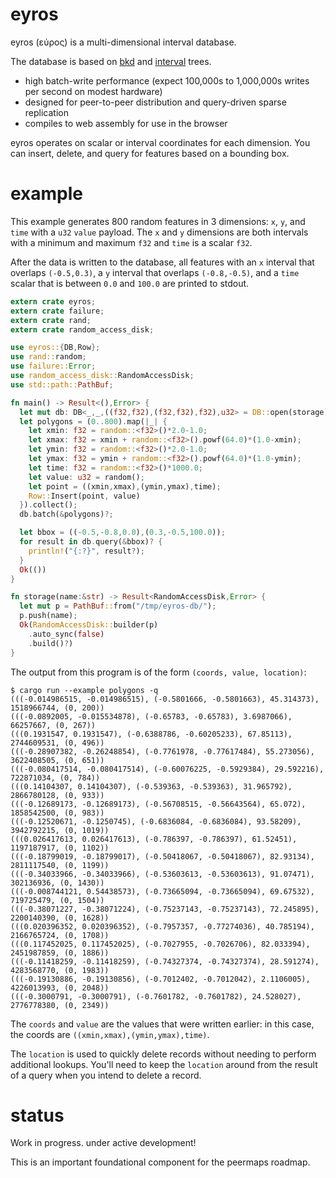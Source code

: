 # eyros

eyros (εύρος) is a multi-dimensional interval database.

The database is based on [bkd][] and [interval][] trees.

* high batch-write performance (expect 100,000s to 1,000,000s writes per second
  on modest hardware)
* designed for peer-to-peer distribution and query-driven sparse replication
* compiles to web assembly for use in the browser

eyros operates on scalar or interval coordinates for each dimension. You can
insert, delete, and query for features based on a bounding box.

[bkd]: https://users.cs.duke.edu/~pankaj/publications/papers/bkd-sstd.pdf
[interval]: http://www.dgp.toronto.edu/~jstewart/378notes/22intervals/

# example

This example generates 800 random features in 3 dimensions: `x`, `y`, and `time`
with a `u32` `value` payload. The `x` and `y` dimensions are both intervals with
a minimum and maximum `f32` and `time` is a scalar `f32`.

After the data is written to the database, all features with an `x` interval
that overlaps `(-0.5,0.3)`, a `y` interval that overlaps `(-0.8,-0.5)`, and a
`time` scalar that is between `0.0` and `100.0` are printed to stdout.

``` rust
extern crate eyros;
extern crate failure;
extern crate rand;
extern crate random_access_disk;

use eyros::{DB,Row};
use rand::random;
use failure::Error;
use random_access_disk::RandomAccessDisk;
use std::path::PathBuf;

fn main() -> Result<(),Error> {
  let mut db: DB<_,_,((f32,f32),(f32,f32),f32),u32> = DB::open(storage)?;
  let polygons = (0..800).map(|_| {
    let xmin: f32 = random::<f32>()*2.0-1.0;
    let xmax: f32 = xmin + random::<f32>().powf(64.0)*(1.0-xmin);
    let ymin: f32 = random::<f32>()*2.0-1.0;
    let ymax: f32 = ymin + random::<f32>().powf(64.0)*(1.0-ymin);
    let time: f32 = random::<f32>()*1000.0;
    let value: u32 = random();
    let point = ((xmin,xmax),(ymin,ymax),time);
    Row::Insert(point, value)
  }).collect();
  db.batch(&polygons)?;

  let bbox = ((-0.5,-0.8,0.0),(0.3,-0.5,100.0));
  for result in db.query(&bbox)? {
    println!("{:?}", result?);
  }
  Ok(())
}

fn storage(name:&str) -> Result<RandomAccessDisk,Error> {
  let mut p = PathBuf::from("/tmp/eyros-db/");
  p.push(name);
  Ok(RandomAccessDisk::builder(p)
    .auto_sync(false)
    .build()?)
}
```

The output from this program is of the form `(coords, value, location)`:

```
$ cargo run --example polygons -q
(((-0.014986515, -0.014986515), (-0.5801666, -0.5801663), 45.314373), 1518966744, (0, 200))
(((-0.0892005, -0.015534878), (-0.65783, -0.65783), 3.6987066), 66257667, (0, 267))
(((0.1931547, 0.1931547), (-0.6388786, -0.60205233), 67.85113), 2744609531, (0, 496))
(((-0.28907382, -0.26248854), (-0.7761978, -0.77617484), 55.273056), 3622408505, (0, 651))
(((-0.080417514, -0.080417514), (-0.60076225, -0.5929384), 29.592216), 722871034, (0, 784))
(((0.14104307, 0.14104307), (-0.539363, -0.539363), 31.965792), 2866780128, (0, 933))
(((-0.12689173, -0.12689173), (-0.56708515, -0.56643564), 65.072), 1858542500, (0, 983))
(((-0.12520671, -0.1250745), (-0.6836084, -0.6836084), 93.58209), 3942792215, (0, 1019))
(((0.026417613, 0.026417613), (-0.786397, -0.786397), 61.52451), 1197187917, (0, 1102))
(((-0.18799019, -0.18799017), (-0.50418067, -0.50418067), 82.93134), 2811117540, (0, 1199))
(((-0.34033966, -0.34033966), (-0.53603613, -0.53603613), 91.07471), 302136936, (0, 1430))
(((-0.008744121, 0.54438573), (-0.73665094, -0.73665094), 69.67532), 719725479, (0, 1504))
(((-0.38071227, -0.38071224), (-0.75237143, -0.75237143), 72.245895), 2200140390, (0, 1628))
(((0.020396352, 0.020396352), (-0.7957357, -0.77274036), 40.785194), 2166765724, (0, 1708))
(((0.117452025, 0.117452025), (-0.7027955, -0.7026706), 82.033394), 2451987859, (0, 1886))
(((-0.11418259, -0.11418259), (-0.74327374, -0.74327374), 28.591274), 4283568770, (0, 1983))
(((-0.19130886, -0.19130856), (-0.7012402, -0.7012042), 2.1106005), 4226013993, (0, 2048))
(((-0.3000791, -0.3000791), (-0.7601782, -0.7601782), 24.528027), 2776778380, (0, 2349))
```

The `coords` and `value` are the values that were written earlier: in this case,
the coords are `((xmin,xmax),(ymin,ymax),time)`.

The `location` is used to quickly delete records without needing to perform
additional lookups. You'll need to keep the `location` around from the result of
a query when you intend to delete a record.

# status

Work in progress. under active development!

This is an important foundational component for the peermaps roadmap.

